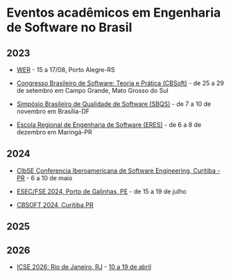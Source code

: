 # Eventos acadêmicos em Engenharia de Software no Brasil

## 2023

- [WER](https://organizacaower.github.io/wer2023/) - 15 a 17/08, Porto Alegre-RS

- [Congresso Brasileiro de Software: Teoria e Prática (CBSoft)](https://cbsoft2023.ufms.br/) - de 25 a 29 de setembro em Campo Grande, Mato Grosso do Sul

- [Simpósio Brasileiro de Qualidade de Software (SBQS)](http://sbqs.sbc.org.br/2023/index.php/pt/) - de 7 a 10 de novembro em Brasília-DF

- [Escola Regional de Engenharia de Software (ERES)](https://eres-sbc-br.github.io/eres2023/) - de 6 a 8 de dezembro em Maringá-PR


## 2024

- [CIbSE Conferencia Iberoamericana de Software Engineering, Curitiba - PR](http://www.wikicfp.com/cfp/program?id=447) - 6 a 10 de maio
 
- [ESEC/FSE 2024, Porto de Galinhas, PE](https://conf.researchr.org/home/fse-2024) - de 15 a 19 de julho

- [CBSOFT 2024, Curitiba,PR](https://www.youtube.com/live/bsdWIk2JRKs?feature=share&t=9464)

## 2025


## 2026

- [ICSE 2026: Rio de Janeiro, RJ](http://www.icse-conferences.org/index.html) - [10 a 19 de abril](https://twitter.com/FronteirasES/status/1628728478966095873?s=20)
